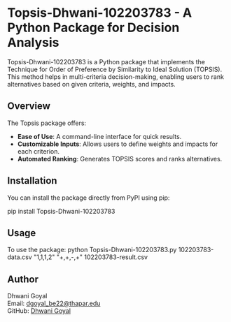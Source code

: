 
# Topsis-Dhwani-102203783 - A Python Package for Decision Analysis

Topsis-Dhwani-102203783 is a Python package that implements the Technique for Order of Preference by Similarity to Ideal Solution (TOPSIS). This method helps in multi-criteria decision-making, enabling users to rank alternatives based on given criteria, weights, and impacts.

## Overview

The Topsis package offers:
- **Ease of Use**: A command-line interface for quick results.
- **Customizable Inputs**: Allows users to define weights and impacts for each criterion.
- **Automated Ranking**: Generates TOPSIS scores and ranks alternatives.

## Installation

You can install the package directly from PyPI using pip:

pip install Topsis-Dhwani-102203783

## Usage

To use the package:
python Topsis-Dhwani-102203783.py 102203783-data.csv "1,1,1,2" "+,+,-,+" 102203783-result.csv


## Author

Dhwani Goyal  
Email: dgoyal_be22@thapar.edu  
GitHub: [Dhwani Goyal](https://github.com/Dhwanigoyal)
